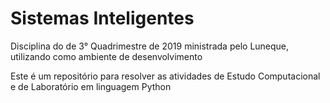 # Sistemas Inteligentes
Disciplina do de 3° Quadrimestre de 2019 ministrada pelo Luneque, utilizando como ambiente de desenvolvimento

Este é um repositório para resolver as atividades de Estudo Computacional e de Laboratório em linguagem Python

